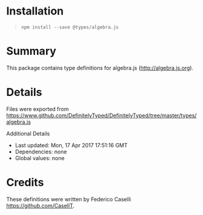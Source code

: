 # Installation
> `npm install --save @types/algebra.js`

# Summary
This package contains type definitions for algebra.js (http://algebra.js.org).

# Details
Files were exported from https://www.github.com/DefinitelyTyped/DefinitelyTyped/tree/master/types/algebra.js

Additional Details
 * Last updated: Mon, 17 Apr 2017 17:51:16 GMT
 * Dependencies: none
 * Global values: none

# Credits
These definitions were written by Federico Caselli <https://github.com/CaselIT>.
